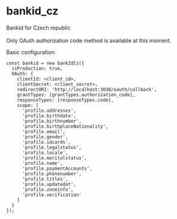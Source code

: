 # bankid_cz
BankId for Czech republic<br><br>
Only OAuth authorization code method is available at this moment.

Basic configuration:
```
const bankid = new bankIdCz({
  isProduction: true,
  OAuth: {
    clientId: <client_id>,
    clientSecret: <client_secret>,
    redirectURI: 'http://localhost:3030/oauth/callback',
    grantTypes: [grantTypes.authorization_code],
    responseTypes: [responseTypes.code],
    scope: [
      'profile.addresses',
      'profile.birthdate',
      'profile.birthnumber',
      'profile.birthplaceNationality',
      'profile.email',
      'profile.gender',
      'profile.idcards',
      'profile.legalstatus',
      'profile.locale',
      'profile.maritalstatus',
      'profile.name',
      'profile.paymentAccounts',
      'profile.phonenumber',
      'profile.titles',
      'profile.updatedat',
      'profile.zoneinfo',
      'profile.verification'
    ]
  }
});
```
